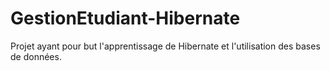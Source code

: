 # GestionEtudiant-Hibernate
Projet ayant pour but l'apprentissage de Hibernate et l'utilisation des bases de données.
